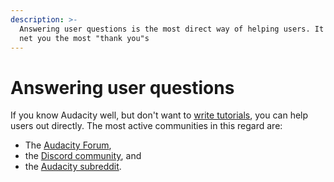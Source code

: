 ```yaml
---
description: >-
  Answering user questions is the most direct way of helping users. It also will
  net you the most "thank you"s
---
```


# Answering user questions

If you know Audacity well, but don't want to [write tutorials](tutorials/), you can help users out directly. The most active communities in this regard are:&#x20;

* The [Audacity Forum](https://forum.audacityteam.org/),
* the [Discord community](https://discord.gg/T7g45chg3M), and
* the [Audacity subreddit](https://www.reddit.com/r/audacity/).&#x20;

